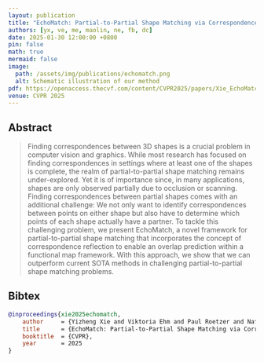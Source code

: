 ```yaml
---
layout: publication
title: "EchoMatch: Partial-to-Partial Shape Matching via Correspondence Reflection"
authors: [yx, ve, me, maolin, ne, fb, dc]
date: 2025-01-30 12:00:00 +0800
pin: false
math: true
mermaid: false
image:
  path: /assets/img/publications/echomatch.png
  alt: Schematic illustration of our method
pdf: https://openaccess.thecvf.com/content/CVPR2025/papers/Xie_EchoMatch_Partial-to-Partial_Shape_Matching_via_Correspondence_Reflection_CVPR_2025_paper.pdf
venue: CVPR 2025
---
```


## Abstract

> Finding correspondences between 3D shapes is a crucial problem in computer vision and graphics. While most research has focused on finding correspondences in settings where at least one of the shapes is complete, the realm of partial-to-partial shape matching remains under-explored. Yet it is of importance since, in many applications, shapes are only observed partially due to occlusion or scanning. Finding correspondences between partial shapes comes with an additional challenge: We not only want to identify correspondences between points on either shape but also have to determine which points of each shape actually have a partner. To tackle this challenging problem, we present EchoMatch, a novel framework for partial-to-partial shape matching that incorporates the concept of correspondence reflection to enable an overlap prediction within a functional map framework. With this approach, we show that we can outperform current SOTA methods in challenging partial-to-partial shape matching problems.


## Bibtex
```bibtex
@inproceedings{xie2025echomatch,
    author     = {Yizheng Xie and Viktoria Ehm and Paul Roetzer and Nafie El Amrani and Maolin Gaoa and Florian Bernard and Daniel Cremers},
    title      = {EchoMatch: Partial-to-Partial Shape Matching via Correspondence Reflection},
    booktitle  = {CVPR},
    year       = 2025
}
```
